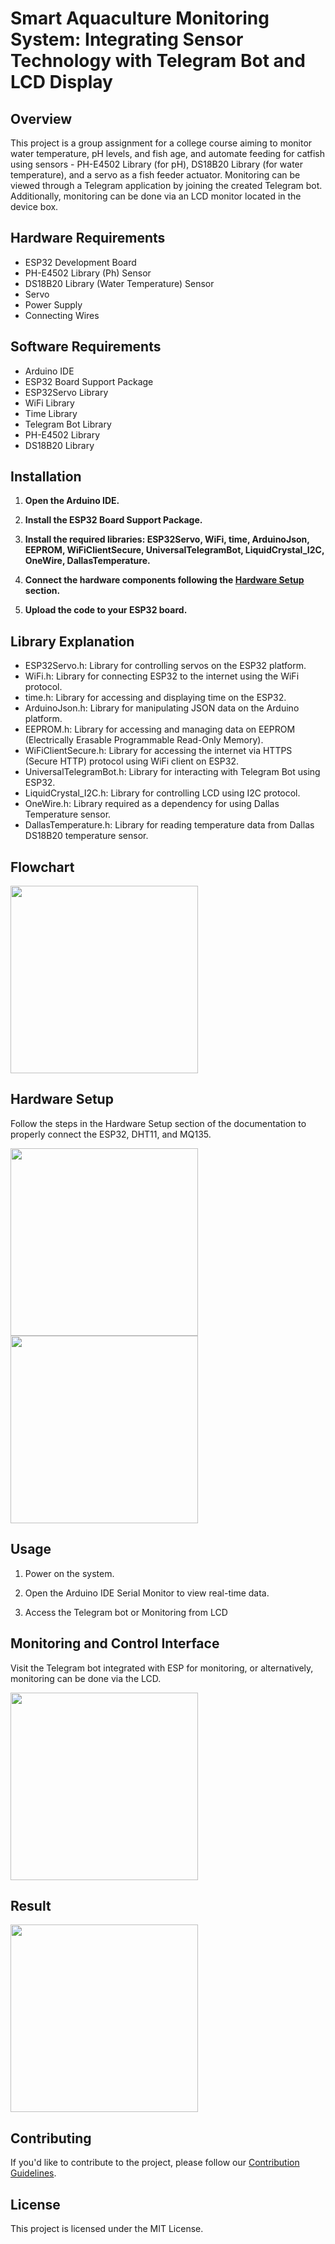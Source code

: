 # Smart Aquaculture Monitoring System: Integrating Sensor Technology with Telegram Bot and LCD Display

## Overview

This project is a group assignment for a college course aiming to monitor water temperature, pH levels, and fish age, and automate feeding for catfish using sensors - PH-E4502 Library (for pH), DS18B20 Library (for water temperature), and a servo as a fish feeder actuator. Monitoring can be viewed through a Telegram application by joining the created Telegram bot. Additionally, monitoring can be done via an LCD monitor located in the device box.

## Hardware Requirements

-   ESP32 Development Board
-   PH-E4502 Library (Ph) Sensor
-   DS18B20 Library (Water Temperature) Sensor
-   Servo
-   Power Supply
-   Connecting Wires

## Software Requirements

-   Arduino IDE
-   ESP32 Board Support Package
-   ESP32Servo Library
-   WiFi Library
-   Time Library
-   Telegram Bot Library
-   PH-E4502 Library
-   DS18B20 Library

## Installation

1. **Open the Arduino IDE.**

2. **Install the ESP32 Board Support Package.**
3. **Install the required libraries: ESP32Servo, WiFi, time, ArduinoJson, EEPROM, WiFiClientSecure, UniversalTelegramBot, LiquidCrystal_I2C, OneWire, DallasTemperature.**

4. **Connect the hardware components following the [Hardware Setup](#hardware-setup) section.**

5. **Upload the code to your ESP32 board.**

## Library Explanation

-   ESP32Servo.h: Library for controlling servos on the ESP32 platform.
-   WiFi.h: Library for connecting ESP32 to the internet using the WiFi protocol.
-   time.h: Library for accessing and displaying time on the ESP32.
-   ArduinoJson.h: Library for manipulating JSON data on the Arduino platform.
-   EEPROM.h: Library for accessing and managing data on EEPROM (Electrically Erasable Programmable Read-Only Memory).
-   WiFiClientSecure.h: Library for accessing the internet via HTTPS (Secure HTTP) protocol using WiFi client on ESP32.
-   UniversalTelegramBot.h: Library for interacting with Telegram Bot using ESP32.
-   LiquidCrystal_I2C.h: Library for controlling LCD using I2C protocol.
-   OneWire.h: Library required as a dependency for using Dallas Temperature sensor.
-   DallasTemperature.h: Library for reading temperature data from Dallas DS18B20 temperature sensor.

## Flowchart

<img src="./images/flowchart.png" width="300">

## Hardware Setup

Follow the steps in the Hardware Setup section of the documentation to properly connect the ESP32, DHT11, and MQ135.

<img src="./images/wiring-diagram.png" width="300">
<img src="./images/hardware-system.png" width="300">

## Usage

1. Power on the system.

2. Open the Arduino IDE Serial Monitor to view real-time data.

3. Access the Telegram bot or Monitoring from LCD

## Monitoring and Control Interface

Visit the Telegram bot integrated with ESP for monitoring, or alternatively, monitoring can be done via the LCD.

<img src="./images/telegram.png" width="300">

## Result

<img src="./images/result.png" width="300">

## Contributing

If you'd like to contribute to the project, please follow our [Contribution Guidelines](CONTRIBUTING.md).

## License

This project is licensed under the MIT License.
